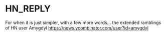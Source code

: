 # HN_REPLY
For when it is just simpler, with a few more words...
the extended ramblings of HN user Amygdyl
https://news.ycombinator.com/user?id=amygdyl
